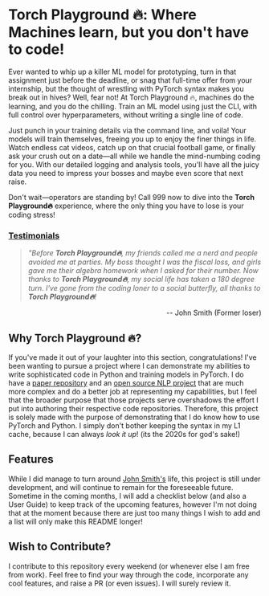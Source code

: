 # Torch Playground 🔥: Where Machines learn, but you don't have to code!

Ever wanted to whip up a killer ML model for prototyping, turn in that assignment just before the deadline, or snag that full-time offer from your internship, but the thought of wrestling with PyTorch syntax makes you break out in hives? Well, fear not! At Torch Playground 🔥, machines do the learning, and you do the chilling. Train an ML model using just the CLI, with full control over hyperparameters, without writing a single line of code.

Just punch in your training details via the command line, and voila! Your models will train themselves, freeing you up to enjoy the finer things in life. Watch endless cat videos, catch up on that crucial football game, or finally ask your crush out on a date—all while we handle the mind-numbing coding for you. With our detailed logging and analysis tools, you'll have all the juicy data you need to impress your bosses and maybe even score that next raise.

Don't wait—operators are standing by! Call 999 now to dive into the **Torch Playground🔥** experience, where the only thing you have to lose is your coding stress!  

### [Testimonials](#testimonials)
> _"Before **Torch Playground🔥**, my friends called me a nerd and people avoided me at parties. My boss thought I was the fiscal loss, and girls gave me their algebra homework when I asked for their number. Now thanks to **Torch Playground🔥**, my social life has taken a 180 degree turn. I've gone from the coding loner to a social butterfly, all thanks to **Torch Playground🔥**!_
<div style="text-align: right"> -- John Smith (Former loser) </div> 

## Why Torch Playground 🔥?
If you've made it out of your laughter into this section, congratulations! I've been wanting to pursue a project where I can demonstrate my abilities to write sophisticated code in Python and training models in PyTorch. I do have a [paper repository](https://github.com/S3-Lab-IIT/DiffRed/tree/master) and an [open source NLP project](https://github.com/AOSSIE-Org/EduAid) that are much more complex and do a better job at representing my capabilities, but I feel that the broader purpose that those projects serve overshadows the effort I put into authoring their respective code repositories. Therefore, this project is solely made with the purpose of demonstrating that I do know how to use PyTorch and Python. I simply don't bother keeping the syntax in my L1 cache, because I can always _look it up_! (its the 2020s for god's sake!) 


## Features 
While I did manage to turn around [John Smith's](#testimonials) life, this project is still under development, and will continue to remain for the foreseeable future. Sometime in the coming months, I will add a checklist below (and also a User Guide) to keep track of the upcoming features, however I'm not doing that at the moment because there are just too many things I wish to add and a list will only make this README longer!

## Wish to Contribute?
I contribute to this repository every weekend (or whenever else I am free from work). Feel free to find your way through the code, incorporate any cool features, and raise a PR (or even issues). I will surely review it. 
